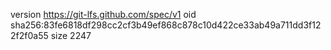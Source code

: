 version https://git-lfs.github.com/spec/v1
oid sha256:83fe6818df298cc2cf3b49ef868c878c10d422ce33ab49a711dd3f122f2f0a55
size 2247
